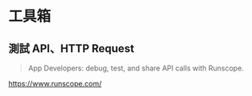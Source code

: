 # 工具箱

## 測試 API、HTTP Request

> App Developers: debug, test, and share API calls with Runscope.

https://www.runscope.com/